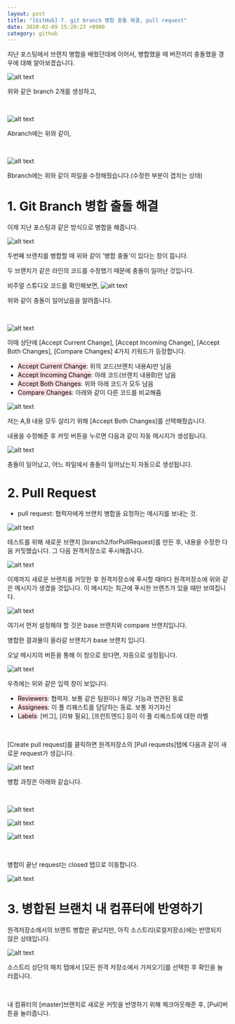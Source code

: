 ```yaml
---
layout: post
title: "[GitHub] 7. git branch 병합 충돌 해결, pull request"
date: 2020-02-09 15:20:23 +0900
category: github
---
```


지난 포스팅에서 브랜치 병합을 배웠던데에 이어서, 병합했을 때 버전끼리 충돌했을 경우에 대해 알아보겠습니다.

![alt text](/public/img/github_37.png)

위와 같은 branch 2개를 생성하고,

<br>

![alt text](/public/img/github_38.png)

Abranch에는 위와 같이,

<br>

![alt text](/public/img/github_39.png)

Bbranch에는 위와 같이 파일을 수정해줬습니다.(수정한 부분이 겹치는 상태)

# 1. Git Branch 병합 출돌 해결

이제 지난 포스팅과 같은 방식으로 병합을 해줍니다.

![alt text](/public/img/github_40.png)

두번째 브랜치를 병합할 때 위와 같이 '병합 충돌'이 있다는 창이 뜹니다.

두 브랜치가 같은 라인의 코드를 수정했기 때문에 충돌이 일어난 것입니다.

비주얼 스튜디오 코드를 확인해보면,
![alt text](/public/img/github_41.png)

위와 같이 충돌이 일어났음을 알려줍니다.

<br>

![alt text](/public/img/github_42.png)

이때 상단에 [Accept Current Change], [Accept Incoming Change], [Accept Both Changes], [Compare Changes] 4가지 키워드가 등장합니다.

- <mark style="background-color: #ffdce0">Accept Current Change</mark>: 위의 코드(브랜치 내용A)만 남음
- <mark style="background-color: #ffdce0">Accept Incoming Change</mark>: 아래 코드(브랜치 내용B)만 남음
- <mark style="background-color: #ffdce0">Accept Both Changes</mark>: 위와 아래 코드가 모두 남음
- <mark style="background-color: #ffdce0">Compare Changes</mark>: 아래와 같이 다른 코드를 비교해줌

![alt text](/public/img/github_43.png)

저는 A,B 내용 모두 살리기 위해 [Accept Both Changes]를 선택해줬습니다.

내용을 수정해준 후 커밋 버튼을 누르면 다음과 같이 자동 메시지가 생성됩니다.

![alt text](/public/img/github_44.png)

충돌이 일어났고, 어느 파일에서 충돌이 일어났는지 자동으로 생성됩니다.

# 2. Pull Request

- pull request: 협력자에게 브랜치 병합을 요청하는 메시지를 보내는 것.

![alt text](/public/img/github_45.png)

테스트를 위해 새로운 브랜치 [branch2/forPullRequest]를 만든 후, 내용을 수정한 다음 커밋했습니다.
그 다음 원격저장소로 푸시해줍니다.

![alt text](/public/img/github_46.png)

이제까지 새로운 브랜치를 커밋한 후 원격저장소에 푸시할 때마다 원격저장소에 위와 같은 메시지가 생겼을 것입니다.
이 메시지는 최근에 푸시한 브랜츠가 있을 때만 보여집니다.

![alt text](/public/img/github_47.png)

여기서 먼저 설정해야 할 것은 base 브랜치와 compare 브랜치입니다.

병합한 결과물이 올라갈 브랜치가 base 브랜치 입니다.

오날 메시지의 버튼을 통해 이 창으로 왔다면, 자동으로 설정됩니다.

![alt text](/public/img/github_48.png)

우측에는 위와 같은 입력 창이 보입니다.

- <mark style="background-color: #ffdce0">Reviewers</mark>: 협력자. 보통 같은 팀원이나 해당 기능과 연관된 동료
- <mark style="background-color: #ffdce0">Assignees</mark>: 이 풀 리퀘스트를 담당하는 동료. 보통 자기자신
- <mark style="background-color: #ffdce0">Labels</mark>: [버그], [리뷰 필요], [프런트엔드] 등이 이 풀 리퀘스트에 대한 라벨

<br>

[Create pull request]를 클릭하면 원격저장소의 [Pull requests]탭에 다음과 같이 새로운 request가 생깁니다.

![alt text](/public/img/github_49.png)

병합 과정은 아래와 같습니다.

<br>

![alt text](/public/img/github_50.png)

![alt text](/public/img/github_51.png)

![alt text](/public/img/github_52.png)

<br>

병합이 끝난 request는 closed 탭으로 이동합니다.

![alt text](/public/img/github_53.png)

# 3. 병합된 브랜치 내 컴퓨터에 반영하기

원격저장소에서의 브렌트 병합은 끝났지만, 아직 소스트리(로컬저장소)에는 반영되지 않은 상태입니다.

![alt text](/public/img/github_54.png)

소스트리 상단의 패치 탭에서 [모든 원격 저장소에서 가져오기]를 선택한 후 확인을 눌러줍니다.

<br>

내 컴퓨터의 [master]브랜치로 새로운 커밋을 반영하기 위해 체크아웃해준 후, [Pull]버튼을 눌러줍니다.